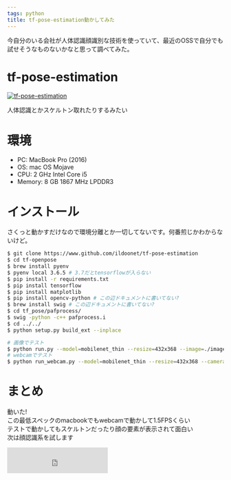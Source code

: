 ```yaml
---
tags: python
title: tf-pose-estimation動かしてみた
---
```


今自分のいる会社が人体認識顔識別な技術を使っていて、最近のOSSで自分でも試せそうなものないかなと思って調べてみた。

# tf-pose-estimation

[![tf-pose-estimation](https://github-link-card.s3.ap-northeast-1.amazonaws.com/ildoonet/tf-pose-estimation.png)](https://github.com/ildoonet/tf-pose-estimation)

人体認識とかスケルトン取れたりするみたい

# 環境
* PC: MacBook Pro (2016)
* OS: mac OS Mojave
* CPU: 2 GHz Intel Core i5
* Memory: 8 GB 1867 MHz LPDDR3

# インストール
さくっと動かすだけなので環境分離とか一切してないです。何番煎じかわからないけど。

```sh
$ git clone https://www.github.com/ildoonet/tf-pose-estimation
$ cd tf-openpose
$ brew install pyenv
$ pyenv local 3.6.5 # 3.7だとtensorflowが入らない
$ pip install -r requirements.txt
$ pip install tensorflow
$ pip install matplotlib
$ pip install opencv-python # この辺ドキュメントに書いてない?
$ brew install swig # この辺ドキュメントに書いてない?
$ cd tf_pose/pafprocess/
$ swig -python -c++ pafprocess.i
$ cd ../../
$ python setup.py build_ext --inplace

# 画像でテスト
$ python run.py --model=mobilenet_thin --resize=432x368 --image=./images/p1.jpg
# webcamでテスト
$ python run_webcam.py --model=mobilenet_thin --resize=432x368 --camera=0

```

# まとめ
動いた!  
この最低スペックのmacbookでもwebcamで動かして1.5FPSくらい  
テストで動かしてもスケルトンだったり顔の要素が表示されて面白い  
次は顔認識系を試します

<iframe src="https://rcm-fe.amazon-adsystem.com/e/cm?o=9&p=42&l=ur1&category=echo&banner=0XJ2NCN6TEWJHJHZEH02&f=ifr&linkID=514cf9a39a9a2a60f4249e4a53231154&t=tarossf-22&tracking_id=tarossf-22" width="234" height="60" scrolling="no" border="0" marginwidth="0" align="center" style="border:none;" frameborder="0"></iframe>
